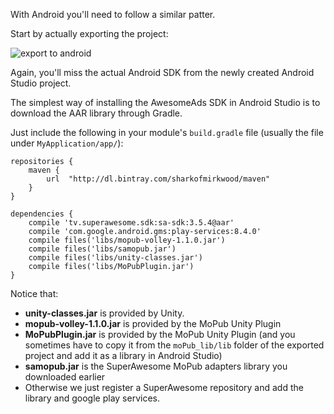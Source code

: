With Android you'll need to follow a similar patter.

Start by actually exporting the project:

![](img/IMG_15_MoPub10.png "export to android")

Again, you'll miss the actual Android SDK from the newly created Android Studio project.

The simplest way of installing the AwesomeAds SDK in Android Studio is to download the AAR library through Gradle.

Just include the following in your module's `build.gradle` file (usually the file under `MyApplication/app/`):

```
repositories {
    maven {
        url  "http://dl.bintray.com/sharkofmirkwood/maven"
    }
}

dependencies {
    compile 'tv.superawesome.sdk:sa-sdk:3.5.4@aar'
    compile 'com.google.android.gms:play-services:8.4.0'
    compile files('libs/mopub-volley-1.1.0.jar')
    compile files('libs/samopub.jar')
    compile files('libs/unity-classes.jar')
    compile files('libs/MoPubPlugin.jar')
}

```

Notice that:
  * **unity-classes.jar** is provided by Unity.
  * **mopub-volley-1.1.0.jar** is provided by the MoPub Unity Plugin
  * **MoPubPlugin.jar** is provided by the MoPub Unity Plugin (and you sometimes have to copy it from the `moPub_lib/lib` folder of the exported project and add it as a library in Android Studio)
  * **samopub.jar** is the SuperAwesome MoPub adapters library you downloaded earlier
  * Otherwise we just register a SuperAwesome repository and add the library and google play services.   
